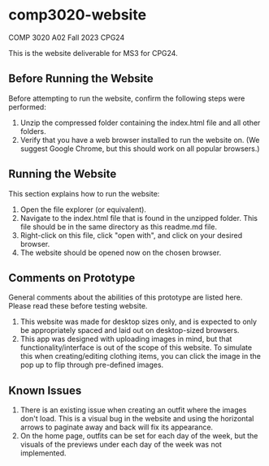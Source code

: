 # comp3020-website

COMP 3020 A02
Fall 2023 CPG24

This is the website deliverable for MS3 for CPG24.

## Before Running the Website

Before attempting to run the website, confirm the following steps were performed:

1. Unzip the compressed folder containing the index.html file and all other folders.
2. Verify that you have a web browser installed to run the website on.
(We suggest Google Chrome, but this should work on all popular browsers.)

## Running the Website

This section explains how to run the website:

1. Open the file explorer (or equivalent).
2. Navigate to the index.html file that is found in the unzipped folder.
This file should be in the same directory as this readme.md file.
3. Right-click on this file, click "open with", and click on your desired browser.
4. The website should be opened now on the chosen browser.

## Comments on Prototype

General comments about the abilities of this prototype are listed here. Please read these before testing website.

1. This website was made for desktop sizes only, and is expected to only be appropriately spaced and laid out on desktop-sized browsers.
2. This app was designed with uploading images in mind, but that functionality/interface is out of the scope of this website. To simulate this when creating/editing clothing items, you can click the image in the pop up to flip through pre-defined images.

## Known Issues

1. There is an existing issue when creating an outfit where the images don't load. This is a visual bug in the website and using the horizontal arrows to paginate away and back will fix its appearance.
2. On the home page, outfits can be set for each day of the week, but the visuals of the previews under each day of the week was not implemented.
